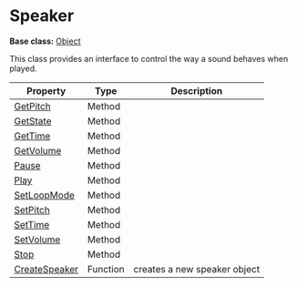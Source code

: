 # Speaker

**Base class:** [Object](Object.md)

This class provides an interface to control the way a sound behaves when played.

| Property | Type | Description |
| --- | --- | --- |
| [GetPitch](Speaker_GetPitch.md) | Method | |
| [GetState](Speaker_GetState.md) | Method | |
| [GetTime](Speaker_GetTime.md) | Method | |
| [GetVolume](Speaker_GetVolume.md) | Method | |
| [Pause](Speaker_Pause.md) | Method | |
| [Play](Speaker_Play.md) | Method | |
| [SetLoopMode](Speaker_SetLoopMode.md) | Method | |
| [SetPitch](Speaker_SetPitch.md) | Method | |
| [SetTime](Speaker_SetTime.md) | Method | |
| [SetVolume](Speaker_SetVolume.md) | Method | |
| [Stop](Speaker_Stop.md) | Method | |
| [CreateSpeaker](CreateSpeaker.md) | Function | creates a new speaker object |
